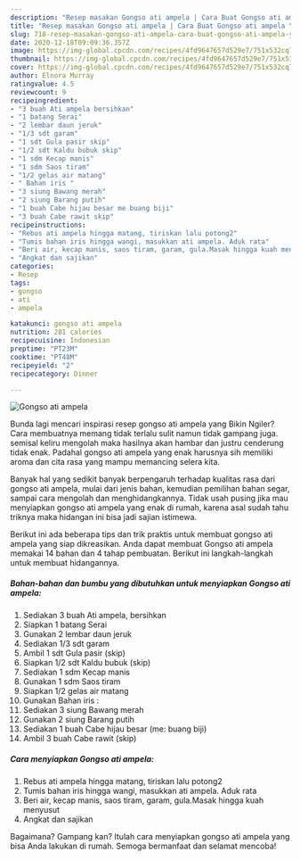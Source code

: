 ```yaml
---
description: "Resep masakan Gongso ati ampela | Cara Buat Gongso ati ampela Yang Bisa Manjain Lidah"
title: "Resep masakan Gongso ati ampela | Cara Buat Gongso ati ampela Yang Bisa Manjain Lidah"
slug: 718-resep-masakan-gongso-ati-ampela-cara-buat-gongso-ati-ampela-yang-bisa-manjain-lidah
date: 2020-12-18T09:09:36.357Z
image: https://img-global.cpcdn.com/recipes/4fd9647657d529e7/751x532cq70/gongso-ati-ampela-foto-resep-utama.jpg
thumbnail: https://img-global.cpcdn.com/recipes/4fd9647657d529e7/751x532cq70/gongso-ati-ampela-foto-resep-utama.jpg
cover: https://img-global.cpcdn.com/recipes/4fd9647657d529e7/751x532cq70/gongso-ati-ampela-foto-resep-utama.jpg
author: Elnora Murray
ratingvalue: 4.5
reviewcount: 9
recipeingredient:
- "3 buah Ati ampela bersihkan"
- "1 batang Serai"
- "2 lembar daun jeruk"
- "1/3 sdt garam"
- "1 sdt Gula pasir skip"
- "1/2 sdt Kaldu bubuk skip"
- "1 sdm Kecap manis"
- "1 sdm Saos tiram"
- "1/2 gelas air matang"
- " Bahan iris "
- "3 siung Bawang merah"
- "2 siung Barang putih"
- "1 buah Cabe hijau besar me buang biji"
- "3 buah Cabe rawit skip"
recipeinstructions:
- "Rebus ati ampela hingga matang, tiriskan lalu potong2"
- "Tumis bahan iris hingga wangi, masukkan ati ampela. Aduk rata"
- "Beri air, kecap manis, saos tiram, garam, gula.Masak hingga kuah menyusut"
- "Angkat dan sajikan"
categories:
- Resep
tags:
- gongso
- ati
- ampela

katakunci: gongso ati ampela 
nutrition: 281 calories
recipecuisine: Indonesian
preptime: "PT23M"
cooktime: "PT48M"
recipeyield: "2"
recipecategory: Dinner

---
```



![Gongso ati ampela](https://img-global.cpcdn.com/recipes/4fd9647657d529e7/751x532cq70/gongso-ati-ampela-foto-resep-utama.jpg)

Bunda lagi mencari inspirasi resep gongso ati ampela yang Bikin Ngiler? Cara membuatnya memang tidak terlalu sulit namun tidak gampang juga. semisal keliru mengolah maka hasilnya akan hambar dan justru cenderung tidak enak. Padahal gongso ati ampela yang enak harusnya sih memiliki aroma dan cita rasa yang mampu memancing selera kita.

Banyak hal yang sedikit banyak berpengaruh terhadap kualitas rasa dari gongso ati ampela, mulai dari jenis bahan, kemudian pemilihan bahan segar, sampai cara mengolah dan menghidangkannya. Tidak usah pusing jika mau menyiapkan gongso ati ampela yang enak di rumah, karena asal sudah tahu triknya maka hidangan ini bisa jadi sajian istimewa.




Berikut ini ada beberapa tips dan trik praktis untuk membuat gongso ati ampela yang siap dikreasikan. Anda dapat membuat Gongso ati ampela memakai 14 bahan dan 4 tahap pembuatan. Berikut ini langkah-langkah untuk membuat hidangannya.

<!--inarticleads1-->

##### Bahan-bahan dan bumbu yang dibutuhkan untuk menyiapkan Gongso ati ampela:

1. Sediakan 3 buah Ati ampela, bersihkan
1. Siapkan 1 batang Serai
1. Gunakan 2 lembar daun jeruk
1. Sediakan 1/3 sdt garam
1. Ambil 1 sdt Gula pasir (skip)
1. Siapkan 1/2 sdt Kaldu bubuk (skip)
1. Sediakan 1 sdm Kecap manis
1. Gunakan 1 sdm Saos tiram
1. Siapkan 1/2 gelas air matang
1. Gunakan  Bahan iris :
1. Sediakan 3 siung Bawang merah
1. Gunakan 2 siung Barang putih
1. Sediakan 1 buah Cabe hijau besar (me: buang biji)
1. Ambil 3 buah Cabe rawit (skip)




<!--inarticleads2-->

##### Cara menyiapkan Gongso ati ampela:

1. Rebus ati ampela hingga matang, tiriskan lalu potong2
1. Tumis bahan iris hingga wangi, masukkan ati ampela. Aduk rata
1. Beri air, kecap manis, saos tiram, garam, gula.Masak hingga kuah menyusut
1. Angkat dan sajikan




Bagaimana? Gampang kan? Itulah cara menyiapkan gongso ati ampela yang bisa Anda lakukan di rumah. Semoga bermanfaat dan selamat mencoba!
